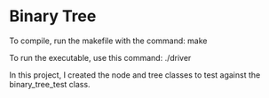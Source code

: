 # Binary Tree

To compile, run the makefile with the command:
	make

To run the executable, use this command:
	./driver

In this project, I created the node and tree classes to test against the binary_tree_test class.